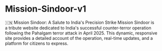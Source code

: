 # Mission-Sindoor-v1
🇮🇳 Mission Sindoor: A Salute to India's Precision Strike Mission Sindoor is a tribute website dedicated to India's successful counter-terror operation following the Pahalgam terror attack in April 2025. This dynamic, responsive site provides a detailed account of the operation, real-time updates, and a platform for citizens to express.
